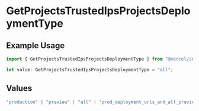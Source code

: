 # GetProjectsTrustedIpsProjectsDeploymentType

## Example Usage

```typescript
import { GetProjectsTrustedIpsProjectsDeploymentType } from "@vercel/sdk/models/getprojectsop.js";

let value: GetProjectsTrustedIpsProjectsDeploymentType = "all";
```

## Values

```typescript
"production" | "preview" | "all" | "prod_deployment_urls_and_all_previews"
```